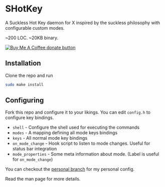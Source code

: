 # SHotKey
A Suckless Hot Key daemon for X inspired by the suckless philosophy with configurable custom modes.

~200 LOC. ~20KB binary.

<a href="https://www.buymeacoffee.com/phenax"><img src="https://img.shields.io/badge/buy%20me%20a%20coffee-donate-yellow.svg?style=flat-square" alt="Buy Me A Coffee donate button" /></a>


## Installation
Clone the repo and run
```bash
sudo make install
```


## Configuring
Fork this repo and configure it to your likings.
You can edit `config.h` to configure key bindings.

* `shell` - Configure the shell used for executing the commands
* `modes` - A mapping defining all mode keys bindings
* `keys` - All normal mode key bindings
* `on_mode_change` - Hook script to listen to mode changes. Useful for status bar integration
* `mode_properties` - Some meta information about mode. (Label is useful for `on_mode_change`)

You can checkout the [personal branch](https://github.com/phenax/shotkey/tree/personal) for my personal config.

Read the man page for more details.
